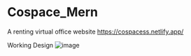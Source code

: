 # Cospace_Mern
A renting virtual office website
https://cospacess.netlify.app/

Working Design 
![image](https://github.com/ashp1201/Cospace_Mern/assets/113554853/27c002ce-43f9-479b-9982-776fd4eb0403)
